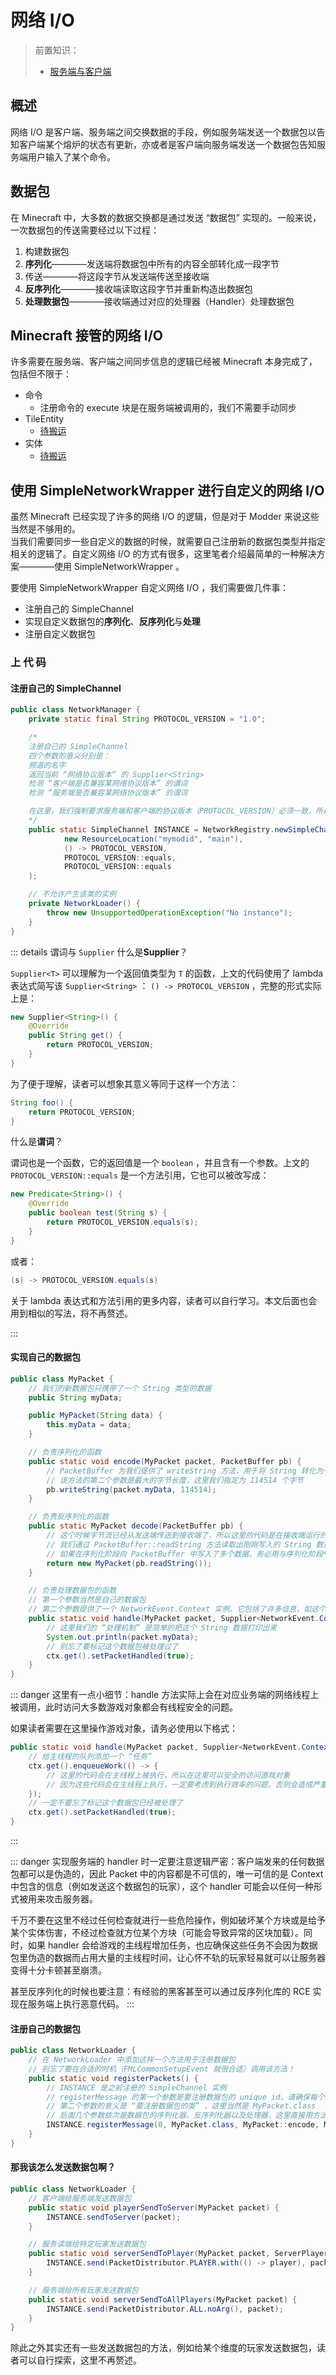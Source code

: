 # 网络 I/O

> 前置知识：
> 
> - [服务端与客户端](../sides/README.md)

## 概述

网络 I/O 是客户端、服务端之间交换数据的手段，例如服务端发送一个数据包以告知客户端某个熔炉的状态有更新，亦或者是客户端向服务端发送一个数据包告知服务端用户输入了某个命令。

## 数据包

在 Minecraft 中，大多数的数据交换都是通过发送 “数据包” 实现的。一般来说，一次数据包的传送需要经过以下过程：

1. 构建数据包
2. **序列化**————发送端将数据包中所有的内容全部转化成一段字节
3. 传送————将这段字节从发送端传送至接收端
4. **反序列化**————接收端读取这段字节并重新构造出数据包
5. **处理数据包**————接收端通过对应的处理器（Handler）处理数据包

## Minecraft 接管的网络 I/O

许多需要在服务端、客户端之间同步信息的逻辑已经被 Minecraft 本身完成了，包括但不限于：

- 命令
    - 注册命令的 execute 块是在服务端被调用的，我们不需要手动同步
- TileEntity
    - [待搬运](https://harbinger.covertdragon.team/chapter-07/tile-entity-sync.html)
- 实体
    - [待搬运](https://harbinger.covertdragon.team/chapter-07/entity-sync.html)

## 使用 SimpleNetworkWrapper 进行自定义的网络 I/O

虽然 Minecraft 已经实现了许多的网络 I/O 的逻辑，但是对于 Modder 来说这些当然是不够用的。  
当我们需要同步一些自定义的数据的时候，就需要自己注册新的数据包类型并指定相关的逻辑了。自定义网络 I/O 的方式有很多，这里笔者介绍最简单的一种解决方案————使用 SimpleNetworkWrapper 。

要使用 SimpleNetworkWrapper 自定义网络 I/O ，我们需要做几件事：

- 注册自己的 SimpleChannel
- 实现自定义数据包的**序列化**、**反序列化**与**处理**
- 注册自定义数据包

### 上 代 码

#### 注册自己的 SimpleChannel
```java
public class NetworkManager {
    private static final String PROTOCOL_VERSION = "1.0";

    /* 
    注册自己的 SimpleChannel
    四个参数的意义分别是：
    频道的名字
    返回当前 “网络协议版本” 的 Supplier<String>
    检测 “客户端是否兼容某网络协议版本” 的谓词
    检测 “服务端是否兼容某网络协议版本” 的谓词

    在这里，我们强制要求服务端和客户端的协议版本（PROTOCOL_VERSION）必须一致，所以后两个参数传入的都是 PROTOCOL_VERSION::equals
    */
    public static SimpleChannel INSTANCE = NetworkRegistry.newSimpleChannel(
            new ResourceLocation("mymodid", "main"),
            () -> PROTOCOL_VERSION,
            PROTOCOL_VERSION::equals,
            PROTOCOL_VERSION::equals
    );

    // 不允许产生该类的实例
    private NetworkLoader() {
        throw new UnsupportedOperationException("No instance");
    }
}
```

::: details 谓词与 `Supplier`
什么是**Supplier**？

`Supplier<T>` 可以理解为一个返回值类型为 `T` 的函数，上文的代码使用了 lambda 表达式简写该 `Supplier<String>` ： `() -> PROTOCOL_VERSION` ，完整的形式实际上是：

```java
new Supplier<String>() {
    @Override
    public String get() {
        return PROTOCOL_VERSION;
    }
}
```

为了便于理解，读者可以想象其意义等同于这样一个方法：

```java
String foo() {
    return PROTOCOL_VERSION;
}
```

什么是**谓词**？

谓词也是一个函数，它的返回值是一个 `boolean` ，并且含有一个参数。上文的 `PROTOCOL_VERSION::equals` 是一个方法引用，它也可以被改写成：

```java
new Predicate<String>() {
    @Override
    public boolean test(String s) {
        return PROTOCOL_VERSION.equals(s);
    }
}
```

或者：

```java
(s) -> PROTOCOL_VERSION.equals(s)
```

关于 lambda 表达式和方法引用的更多内容，读者可以自行学习。本文后面也会用到相似的写法，将不再赘述。

:::

#### 实现自己的数据包

```java
public class MyPacket {
    // 我们的新数据包只携带了一个 String 类型的数据
    public String myData;

    public MyPacket(String data) {
        this.myData = data;
    }

    // 负责序列化的函数
    public static void encode(MyPacket packet, PacketBuffer pb) {
        // PacketBuffer 为我们提供了 writeString 方法，用于将 String 转化为一串字节
        // 该方法的第二个参数是最大的字节长度，这里我们指定为 114514 个字节
        pb.writeString(packet.myData, 114514);
    }

    // 负责反序列化的函数
    public static MyPacket decode(PacketBuffer pb) {
        // 这个时候字节流已经从发送端传送到接收端了，所以这里的代码是在接收端运行的
        // 我们通过 PacketBuffer::readString 方法读取出刚刚写入的 String 数据，并返回反序列化的结果
        // 如果在序列化阶段向 PacketBuffer 中写入了多个数据，务必用与序列化阶段**相同的顺序**从 PacketBuffer 读取数据！！
        return new MyPacket(pb.readString());
    }

    // 负责处理数据包的函数
    // 第一个参数当然是自己的数据包
    // 第二个参数提供了一个 NetworkEvent.Context 实例，它包括了许多信息，如这个数据包的发送方向，发送这个数据包的玩家等等
    public static void handle(MyPacket packet, Supplier<NetworkEvent.Context> ctx) {
        // 这里我们的 “处理机制” 是简单的把这个 String 数据打印出来
        System.out.println(packet.myData);
        // 别忘了要标记这个数据包被处理过了
        ctx.get().setPacketHandled(true);
    }
}
```

::: danger
这里有一点小细节：handle 方法实际上会在对应业务端的网络线程上被调用，此时访问大多数游戏对象都会有线程安全的问题。

如果读者需要在这里操作游戏对象，请务必使用以下格式：

```java
public static void handle(MyPacket packet, Supplier<NetworkEvent.Context> ctx) {
    // 给主线程的队列添加一个 “任务”
    ctx.get().enqueueWork(() -> {
        // 这里的代码会在主线程上被执行，所以在这里可以安全的访问游戏对象
        // 因为这些代码会在主线程上执行，一定要考虑到执行效率的问题，否则会造成严重的 tps 降低
    });
    // 一定不要忘了标记这个数据包已经被处理了
    ctx.get().setPacketHandled(true);
}
```
:::

::: danger
实现服务端的 handler 时一定要注意逻辑严密：客户端发来的任何数据包都可以是伪造的，因此 Packet 中的内容都是不可信的，唯一可信的是 Context 中包含的信息（例如发送这个数据包的玩家），这个 handler 可能会以任何一种形式被用来攻击服务器。

千万不要在这里不经过任何检查就进行一些危险操作，例如破坏某个方块或是给予某个实体伤害，不经过检查就方位某个方块（可能会导致异常的区块加载）。同时，如果 handler 会给游戏的主线程增加任务，也应确保这些任务不会因为数据包里伪造的数据而占用大量的主线程时间，让心怀不轨的玩家轻易就可以让服务器变得十分卡顿甚至崩溃。

甚至反序列化的时候也要注意：有经验的黑客甚至可以通过反序列化库的 RCE 实现在服务端上执行恶意代码。
:::

#### 注册自己的数据包

```java
public class NetworkLoader {
    // 在 NetworkLoader 中添加这样一个方法用于注册数据包
    // 别忘了要在合适的时机（FMLCommonSetupEvent 就很合适）调用该方法！
    public static void registerPackets() {
        // INSTANCE 是之前注册的 SimpleChannel 实例
        // registerMessage 的第一个参数是要注册数据包的 unique id，请确保每个数据包的 unique id 不同
        // 第二个参数的意义是 “要注册数据包的类” ，这里当然是 MyPacket.class
        // 后面几个参数依次是数据包的序列化器、反序列化器以及处理器，这里直接用方法引用传入之前写好的三个函数
        INSTANCE.registerMessage(0, MyPacket.class, MyPacket::encode, MyPacket::decode, MyPacket::handle);
    }
}
```

#### 那我该怎么发送数据包啊？

```java
public class NetworkLoader {
    // 客户端给服务端发送数据包
    public static void playerSendToServer(MyPacket packet) {
        INSTANCE.sendToServer(packet);
    }

    // 服务读端给特定玩家发送数据包
    public static void serverSendToPlayer(MyPacket packet, ServerPlayerEntity player) {
        INSTANCE.send(PacketDistributor.PLAYER.with(() -> player), packet);
    }

    // 服务端给所有玩家发送数据包
    public static void serverSendToAllPlayers(MyPacket packet) {
        INSTANCE.send(PacketDistributor.ALL.noArg(), packet);
    }
}
```

除此之外其实还有一些发送数据包的方法，例如给某个维度的玩家发送数据包，读者可以自行探索，这里不再赘述。
